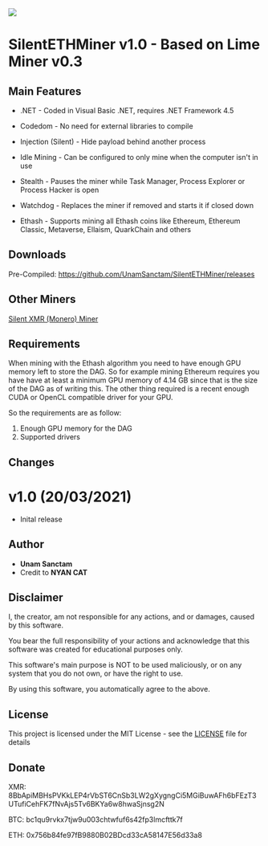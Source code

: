 
<img src="https://github.com/UnamSanctam/SilentETHMiner/blob/master/SilentETHMiner.png?raw=true">

# SilentETHMiner v1.0 - Based on Lime Miner v0.3


## Main Features

* .NET - Coded in Visual Basic .NET, requires .NET Framework 4.5
 
* Codedom - No need for external libraries to compile

* Injection (Silent) - Hide payload behind another process

* Idle Mining - Can be configured to only mine when the computer isn't in use
  
* Stealth - Pauses the miner while Task Manager, Process Explorer or Process Hacker is open

* Watchdog - Replaces the miner if removed and starts it if closed down

* Ethash - Supports mining all Ethash coins like Ethereum, Ethereum Classic, Metaverse, Ellaism, QuarkChain and others

## Downloads

Pre-Compiled: https://github.com/UnamSanctam/SilentETHMiner/releases

## Other Miners

[Silent XMR (Monero) Miner](https://github.com/UnamSanctam/SilentXMRMiner)

## Requirements

When mining with the Ethash algorithm you need to have enough GPU memory left to store the DAG. So for example mining Ethereum requires you have have at least a minimum GPU memory of 4.14 GB since that is the size of the DAG as of writing this.
The other thing required is a recent enough CUDA or OpenCL compatible driver for your GPU.

So the requirements are as follow:
1. Enough GPU memory for the DAG
2. Supported drivers

## Changes

# v1.0 (20/03/2021)
* Inital release

## Author

* **Unam Sanctam**
* Credit to **NYAN CAT** 


## Disclaimer

I, the creator, am not responsible for any actions, and or damages, caused by this software.

You bear the full responsibility of your actions and acknowledge that this software was created for educational purposes only.

This software's main purpose is NOT to be used maliciously, or on any system that you do not own, or have the right to use.

By using this software, you automatically agree to the above.

## License

This project is licensed under the MIT License - see the [LICENSE](/LICENSE) file for details

## Donate

XMR: 8BbApiMBHsPVKkLEP4rVbST6CnSb3LW2gXygngCi5MGiBuwAFh6bFEzT3UTufiCehFK7fNvAjs5Tv6BKYa6w8hwaSjnsg2N

BTC: bc1qu9rvkx7tjw9u003chtwfuf6s42fp3lmcfttk7f

ETH: 0x756b84fe97fB9880B02BDcd33cA58147E56d33a8
